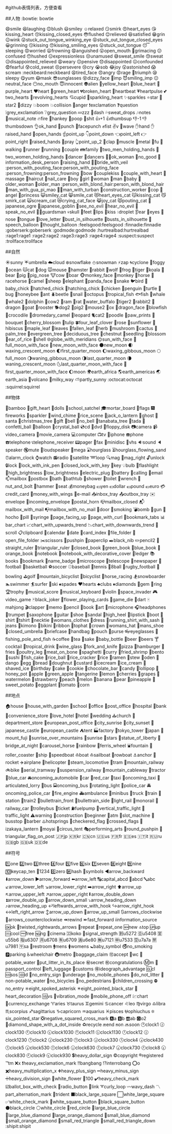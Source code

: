 #github表情列表，方便查看

##人物
 :bowtie: bowtie
 
:smile:smile
:laughing:laughing
:blush:blush
:smiley:smiley
:relaxed:relaxed
:smirk:smirk
:heart_eyes:heart_eyes
:kissing_heart:kissing_heart
:kissing_closed_eyes:kissing_closed_eyes
:flushed:flushed
:relieved:relieved
:satisfied:satisfied
:grin:grin
:wink:wink
:stuck_out_tongue_winking_eye:stuck_out_tongue_winking_eye
:stuck_out_tongue_closed_eyes:stuck_out_tongue_closed_eyes
:grinning:grinning
:kissing:kissing
:kissing_smiling_eyes:kissing_smiling_eyes
:stuck_out_tongue:stuck_out_tongue
:sleeping:sleeping
:worried:worried
:frowning:frowning
:anguished:anguished
:open_mouth:open_mouth
:grimacing:grimacing
:confused:confused
:hushed:hushed
:expressionless:expressionless
:unamused:unamused
:sweat_smile:sweat_smile
:sweat:sweat
:disappointed_relieved:disappointed_relieved
:weary:weary
:pensive:pensive
:disappointed:disappointed
:confounded:confounded
:fearful:fearful
:cold_sweat:cold_sweat
:persevere:persevere
:cry:cry
:sob:sob
:joy:joy
:astonished:astonished
:scream:scream
:neckbeard:neckbeard
:tired_face:tired_face
:angry:angry
:rage:rage
:triumph:triumph
:sleepy:sleepy
:yum:yum
:mask:mask
:sunglasses:sunglasses
:dizzy_face:dizzy_face
:imp:imp
:smiling_imp:smiling_imp
:neutral_face:neutral_face
:no_mouth:no_mouth
:innocent:innocent
:alien:alien
:yellow_heart:yellow_heart
:blue_heart:blue_heart
:purple_heart:purple_heart
:heart:heart
:green_heart:green_heart
:broken_heart:broken_heart
:heartbeat:heartbeat
:heartpulse:heartpulse
:two_hearts:two_hearts
:revolving_hearts:revolving_hearts
:cupid:cupid
:sparkling_heart:sparkling_heart
:sparkles:sparkles
:star:star
:star2:star2
:dizzy:dizzy
:boom:boom
:collision:collision
:anger:anger
:exclamation:exclamation
:question:question
:grey_exclamation:grey_exclamation
:grey_question:grey_question
:zzz:zzz
:dash:dash
:sweat_drops:sweat_drops
:notes:notes
:musical_note:musical_note
:fire:fire
:hankey:hankey
:poop:poop
:shit:shit
:+1:+1
:thumbsup:thumbsup
:-1:-1
:thumbsdown:thumbsdown
:ok_hand:ok_hand
:punch:punch
:facepunch:facepunch
:fist:fist
:v:v
:wave:wave
:hand:hand
:raised_hand:raised_hand
:open_hands:open_hands
:point_up:point_up
:point_down:point_down
:point_left:point_left
:point_right:point_right
:raised_hands:raised_hands
:pray:pray
:point_up_2:point_up_2
:clap:clap
:muscle:muscle
:metal:metal
:fu:fu
:walking:walking
:runner:runner
:running:running
:couple:couple
:family:family
:two_men_holding_hands:two_men_holding_hands
:two_women_holding_hands:two_women_holding_hands
:dancer:dancer
:dancers:dancers
:ok_woman:ok_woman
:no_good:no_good
:information_desk_person:information_desk_person
:raising_hand:raising_hand
:bride_with_veil:bride_with_veil
:person_with_pouting_face:person_with_pouting_face
:person_frowning:person_frowning
:bow:bow
:couplekiss:couplekiss
:couple_with_heart:couple_with_heart
:massage:massage
:haircut:haircut
:nail_care:nail_care
:boy:boy
:girl:girl
:woman:woman
:man:man
:baby:baby
:older_woman:older_woman
:older_man:older_man
:person_with_blond_hair:person_with_blond_hair
:man_with_gua_pi_mao:man_with_gua_pi_mao
:man_with_turban:man_with_turban
:construction_worker:construction_worker
:cop:cop
:angel:angel
:princess:princess
:smiley_cat:smiley_cat
:smile_cat:smile_cat
:heart_eyes_cat:heart_eyes_cat
:kissing_cat:kissing_cat
:smirk_cat:smirk_cat
:scream_cat:scream_cat
:crying_cat_face:crying_cat_face
:joy_cat:joy_cat
:pouting_cat:pouting_cat
:japanese_ogre:japanese_ogre
:japanese_goblin:japanese_goblin
:see_no_evil:see_no_evil
:hear_no_evil:hear_no_evil
:speak_no_evil:speak_no_evil
:guardsman:guardsman
:skull:skull
:feet:feet
:lips:lips
:kiss:kiss
:droplet:droplet
:ear:ear
:eyes:eyes
:nose:nose
:tongue:tongue
:love_letter:love_letter
:bust_in_silhouette:bust_in_silhouette
:busts_in_silhouette:busts_in_silhouette
:speech_balloon:speech_balloon
:thought_balloon:thought_balloon
:feelsgood:feelsgood
:finnadie:finnadie
:goberserk:goberserk
:godmode:godmode
:hurtrealbad:hurtrealbad
:rage1:rage1
:rage2:rage2
:rage3:rage3
:rage4:rage4
:suspect:suspect
:trollface:trollface

##自然

:sunny:sunny
:umbrella:umbrella
:cloud:cloud
:snowflake:snowflake
:snowman:snowman
:zap:zap
:cyclone:cyclone
:foggy:foggy
:ocean:ocean
:cat:cat
:dog:dog
:mouse:mouse
:hamster:hamster
:rabbit:rabbit
:wolf:wolf
:frog:frog
:tiger:tiger
:koala:koala
:bear:bear
:pig:pig
:pig_nose:pig_nose
:cow:cow
:boar:boar
:monkey_face:monkey_face
:monkey:monkey
:horse:horse
:racehorse:racehorse
:camel:camel
:sheep:sheep
:elephant:elephant
:panda_face:panda_face
:snake:snake
:bird:bird
:baby_chick:baby_chick
:hatched_chick:hatched_chick
:hatching_chick:hatching_chick
:chicken:chicken
:penguin:penguin
:turtle:turtle
:bug:bug
:honeybee:honeybee
:ant:ant
:beetle:beetle
:snail:snail
:octopus:octopus
:tropical_fish:tropical_fish
:fish:fish
:whale:whale
:whale2:whale2
:dolphin:dolphin
:cow2:cow2
:ram:ram
:rat:rat
:water_buffalo:water_buffalo
:tiger2:tiger2
:rabbit2:rabbit2
:dragon:dragon
:goat:goat
:rooster:rooster
:dog2:dog2
:pig2:pig2
:mouse2:mouse2
:ox:ox
:dragon_face:dragon_face
:blowfish:blowfish
:crocodile:crocodile
:dromedary_camel:dromedary_camel
:leopard:leopard
:cat2:cat2
:poodle:poodle
:paw_prints:paw_prints
:bouquet:bouquet
:cherry_blossom:cherry_blossom
:tulip:tulip
:four_leaf_clover:four_leaf_clover
:rose:rose
:sunflower:sunflower
:hibiscus:hibiscus
:maple_leaf:maple_leaf
:leaves:leaves
:fallen_leaf:fallen_leaf
:herb:herb
:mushroom:mushroom
:cactus:cactus
:palm_tree:palm_tree
:evergreen_tree:evergreen_tree
:deciduous_tree:deciduous_tree
:chestnut:chestnut
:seedling:seedling
:blossom:blossom
:ear_of_rice:ear_of_rice
:shell:shell
:globe_with_meridians:globe_with_meridians
:sun_with_face:sun_with_face
:full_moon_with_face:full_moon_with_face
:new_moon_with_face:new_moon_with_face
:new_moon:new_moon
:waxing_crescent_moon:waxing_crescent_moon
:first_quarter_moon:first_quarter_moon
:waxing_gibbous_moon:waxing_gibbous_moon
:full_moon:full_moon
:waning_gibbous_moon:waning_gibbous_moon
:last_quarter_moon:last_quarter_moon
:waning_crescent_moon:waning_crescent_moon
:last_quarter_moon_with_face:last_quarter_moon_with_face
:first_quarter_moon_with_face:first_quarter_moon_with_face
:moon:moon
:earth_africa:earth_africa
:earth_americas:earth_americas
:earth_asia:earth_asia
:volcano:volcano
:milky_way:milky_way
:partly_sunny:partly_sunny
:octocat:octocat
:squirrel:squirrel

##物体

:bamboo:bamboo
:gift_heart:gift_heart
:dolls:dolls
:school_satchel:school_satchel
:mortar_board:mortar_board
:flags:flags
:fireworks:fireworks
:sparkler:sparkler
:wind_chime:wind_chime
:rice_scene:rice_scene
:jack_o_lantern:jack_o_lantern
:ghost:ghost
:santa:santa
:christmas_tree:christmas_tree
:gift:gift
:bell:bell
:no_bell:no_bell
:tanabata_tree:tanabata_tree
:tada:tada
:confetti_ball:confetti_ball
:balloon:balloon
:crystal_ball:crystal_ball
:cd:cd
:dvd:dvd
:floppy_disk:floppy_disk
:camera:camera
:video_camera:video_camera
:movie_camera:movie_camera
:computer:computer
:tv:tv
:iphone:iphone
:phone:phone
:telephone:telephone
:telephone_receiver:telephone_receiver
:pager:pager
:fax:fax
:minidisc:minidisc
:vhs:vhs
:sound:sound
:speaker:speaker
:mute:mute
:loudspeaker:loudspeaker
:mega:mega
:hourglass:hourglass
:hourglass_flowing_sand:hourglass_flowing_sand
:alarm_clock:alarm_clock
:watch:watch
:radio:radio
:satellite:satellite
:loop:loop
:mag:mag
:mag_right:mag_right
:unlock:unlock
:lock:lock
:lock_with_ink_pen:lock_with_ink_pen
:closed_lock_with_key:closed_lock_with_key
:key:key
:bulb:bulb
:flashlight:flashlight
:high_brightness:high_brightness
:low_brightness:low_brightness
:electric_plug:electric_plug
:battery:battery
:calling:calling
:email:email
:mailbox:mailbox
:postbox:postbox
:bath:bath
:bathtub:bathtub
:shower:shower
:toilet:toilet
:wrench:wrench
:nut_and_bolt:nut_and_bolt
:hammer:hammer
:seat:seat
:moneybag:moneybag
:yen:yen
:dollar:dollar
:pound:pound
:euro:euro
:credit_card:credit_card
:money_with_wings:money_with_wings
:e-mail:e-mail
:inbox_tray:inbox_tray
:outbox_tray:outbox_tray
:envelope:envelope
:incoming_envelope:incoming_envelope
:postal_horn:postal_horn
:mailbox_closed:mailbox_closed
:mailbox_with_mail:mailbox_with_mail
:mailbox_with_no_mail:mailbox_with_no_mail
:door:door
:smoking:smoking
:bomb:bomb
:gun:gun
:hocho:hocho
:pill:pill
:syringe:syringe
:page_facing_up:page_facing_up
:page_with_curl:page_with_curl
:bookmark_tabs:bookmark_tabs
:bar_chart:bar_chart
:chart_with_upwards_trend:chart_with_upwards_trend
:chart_with_downwards_trend:chart_with_downwards_trend
:scroll:scroll
:clipboard:clipboard
:calendar:calendar
:date:date
:card_index:card_index
:file_folder:file_folder
:open_file_folder:open_file_folder
:scissors:scissors
:pushpin:pushpin
:paperclip:paperclip
:black_nib:black_nib
:pencil2:pencil2
:straight_ruler:straight_ruler
:triangular_ruler:triangular_ruler
:closed_book:closed_book
:green_book:green_book
:blue_book:blue_book
:orange_book:orange_book
:notebook:notebook
:notebook_with_decorative_cover:notebook_with_decorative_cover
:ledger:ledger
:books:books
:bookmark:bookmark
:name_badge:name_badge
:microscope:microscope
:telescope:telescope
:newspaper:newspaper
:football:football
:basketball:basketball
:soccer:soccer
:baseball:baseball
:tennis:tennis
:8ball:8ball
:rugby_football:rugby_football
:bowling:bowling
:golf:golf
:mountain_bicyclist:mountain_bicyclist
:bicyclist:bicyclist
:horse_racing:horse_racing
:snowboarder:snowboarder
:swimmer:swimmer
:surfer:surfer
:ski:ski
:spades:spades
:hearts:hearts
:clubs:clubs
:diamonds:diamonds
:gem:gem
:ring:ring
:trophy:trophy
:musical_score:musical_score
:musical_keyboard:musical_keyboard
:violin:violin
:space_invader:space_invader
:video_game:video_game
:black_joker:black_joker
:flower_playing_cards:flower_playing_cards
:game_die:game_die
:dart:dart
:mahjong:mahjong
:clapper:clapper
:memo:memo
:pencil:pencil
:book:book
:art:art
:microphone:microphone
:headphones:headphones
:trumpet:trumpet
:saxophone:saxophone
:guitar:guitar
:shoe:shoe
:sandal:sandal
:high_heel:high_heel
:lipstick:lipstick
:boot:boot
:shirt:shirt
:tshirt:tshirt
:necktie:necktie
:womans_clothes:womans_clothes
:dress:dress
:running_shirt_with_sash:running_shirt_with_sash
:jeans:jeans
:kimono:kimono
:bikini:bikini
:ribbon:ribbon
:tophat:tophat
:crown:crown
:womans_hat:womans_hat
:mans_shoe:mans_shoe
:closed_umbrella:closed_umbrella
:briefcase:briefcase
:handbag:handbag
:pouch:pouch
:purse:purse
:eyeglasses:eyeglasses
:fishing_pole_and_fish:fishing_pole_and_fish
:coffee:coffee
:tea:tea
:sake:sake
:baby_bottle:baby_bottle
:beer:beer
:beers:beers
:cocktail:cocktail
:tropical_drink:tropical_drink
:wine_glass:wine_glass
:fork_and_knife:fork_and_knife
:pizza:pizza
:hamburger:hamburger
:fries:fries
:poultry_leg:poultry_leg
:meat_on_bone:meat_on_bone
:spaghetti:spaghetti
:curry:curry
:fried_shrimp:fried_shrimp
:bento:bento
:sushi:sushi
:fish_cake:fish_cake
:rice_ball:rice_ball
:rice_cracker:rice_cracker
:rice:rice
:ramen:ramen
:stew:stew
:oden:oden
:dango:dango
:egg:egg
:bread:bread
:doughnut:doughnut
:custard:custard
:icecream:icecream
:ice_cream:ice_cream
:shaved_ice:shaved_ice
:birthday:birthday
:cake:cake
:cookie:cookie
:chocolate_bar:chocolate_bar
:candy:candy
:lollipop:lollipop
:honey_pot:honey_pot
:apple:apple
:green_apple:green_apple
:tangerine:tangerine
:lemon:lemon
:cherries:cherries
:grapes:grapes
:watermelon:watermelon
:strawberry:strawberry
:peach:peach
:melon:melon
:banana:banana
:pear:pear
:pineapple:pineapple
:sweet_potato:sweet_potato
:eggplant:eggplant
:tomato:tomato
:corn:corn

##地点

:house:house
:house_with_garden:house_with_garden
:school:school
:office:office
:post_office:post_office
:hospital:hospital
:bank:bank
:convenience_store:convenience_store
:love_hotel:love_hotel
:hotel:hotel
:wedding:wedding
:church:church
:department_store:department_store
:european_post_office:european_post_office
:city_sunrise:city_sunrise
:city_sunset:city_sunset
:japanese_castle:japanese_castle
:european_castle:european_castle
:tent:tent
:factory:factory
:tokyo_tower:tokyo_tower
:japan:japan
:mount_fuji:mount_fuji
:sunrise_over_mountains:sunrise_over_mountains
:sunrise:sunrise
:stars:stars
:statue_of_liberty:statue_of_liberty
:bridge_at_night:bridge_at_night
:carousel_horse:carousel_horse
:rainbow:rainbow
:ferris_wheel:ferris_wheel
:fountain:fountain
:roller_coaster:roller_coaster
:ship:ship
:speedboat:speedboat
:boat:boat
:sailboat:sailboat
:rowboat:rowboat
:anchor:anchor
:rocket:rocket
:airplane:airplane
:helicopter:helicopter
:steam_locomotive:steam_locomotive
:tram:tram
:mountain_railway:mountain_railway
:bike:bike
:aerial_tramway:aerial_tramway
:suspension_railway:suspension_railway
:mountain_cableway:mountain_cableway
:tractor:tractor
:blue_car:blue_car
:oncoming_automobile:oncoming_automobile
:car:car
:red_car:red_car
:taxi:taxi
:oncoming_taxi:oncoming_taxi
:articulated_lorry:articulated_lorry
:bus:bus
:oncoming_bus:oncoming_bus
:rotating_light:rotating_light
:police_car:police_car
:oncoming_police_car:oncoming_police_car
:fire_engine:fire_engine
:ambulance:ambulance
:minibus:minibus
:truck:truck
:train:train
:station:station
:train2:train2
:bullettrain_front:bullettrain_front
:bullettrain_side:bullettrain_side
:light_rail:light_rail
:monorail:monorail
:railway_car:railway_car
:trolleybus:trolleybus
:ticket:ticket
:fuelpump:fuelpump
:vertical_traffic_light:vertical_traffic_light
:traffic_light:traffic_light
:warning:warning
:construction:construction
:beginner:beginner
:atm:atm
:slot_machine:slot_machine
:busstop:busstop
:barber:barber
:hotsprings:hotsprings
:checkered_flag:checkered_flag
:crossed_flags:crossed_flags
:izakaya_lantern:izakaya_lantern
:moyai:moyai
:circus_tent:circus_tent
:performing_arts:performing_arts
:round_pushpin:round_pushpin
:triangular_flag_on_post:triangular_flag_on_post
:jp:jp
:kr:kr
:cn:cn
:us:us
:fr:fr
:es:es
:it:it
:ru:ru
:gb:gb
:uk:uk
:de:de

##符号

:one:one
:two:two
:three:three
:four:four
:five:five
:six:six
:seven:seven
:eight:eight
:nine:nine
:keycap_ten:keycap_ten
:1234:1234
:zero:zero
:hash:hash
:symbols:symbols
:arrow_backward:arrow_backward
:arrow_down:arrow_down
:arrow_forward:arrow_forward
:arrow_left:arrow_left
:capital_abcd:capital_abcd
:abcd:abcd
:abc:abc
:arrow_lower_left:arrow_lower_left
:arrow_lower_right:arrow_lower_right
:arrow_right:arrow_right
:arrow_up:arrow_up
:arrow_upper_left:arrow_upper_left
:arrow_upper_right:arrow_upper_right
:arrow_double_down:arrow_double_down
:arrow_double_up:arrow_double_up
:arrow_down_small:arrow_down_small
:arrow_heading_down:arrow_heading_down
:arrow_heading_up:arrow_heading_up
:leftwards_arrow_with_hook:leftwards_arrow_with_hook
:arrow_right_hook:arrow_right_hook
:left_right_arrow:left_right_arrow
:arrow_up_down:arrow_up_down
:arrow_up_small:arrow_up_small
:arrows_clockwise:arrows_clockwise
:arrows_counterclockwise:arrows_counterclockwise
:rewind:rewind
:fast_forward:fast_forward
:information_source:information_source
:ok:ok
:twisted_rightwards_arrows:twisted_rightwards_arrows
:repeat:repeat
:repeat_one:repeat_one
:new:new
:top:top
:up:up
:cool:cool
:free:free
:ng:ng
:cinema:cinema
:koko:koko
:signal_strength:signal_strength
:u5272:u5272
:u5408:u5408
:u55b6:u55b6
:u6307:u6307
:u6708:u6708
:u6709:u6709
:u6e80:u6e80
:u7121:u7121
:u7533:u7533
:u7a7a:u7a7a
:u7981:u7981
:sa:sa
:restroom:restroom
:mens:mens
:womens:womens
:baby_symbol:baby_symbol
:no_smoking:no_smoking
:parking:parking
:wheelchair:wheelchair
:metro:metro
:baggage_claim:baggage_claim
:accept:accept
:wc:wc
:potable_water:potable_water
:put_litter_in_its_place:put_litter_in_its_place
:secret:secret
:congratulations:congratulations
:m:m
:passport_control:passport_control
:left_luggage:left_luggage
:customs:customs
:ideograph_advantage:ideograph_advantage
:cl:cl
:sos:sos
:id:id
:no_entry_sign:no_entry_sign
:underage:underage
:no_mobile_phones:no_mobile_phones
:do_not_litter:do_not_litter
:non-potable_water:non-potable_water
:no_bicycles:no_bicycles
:no_pedestrians:no_pedestrians
:children_crossing:children_crossing
:no_entry:no_entry
:eight_spoked_asterisk:eight_spoked_asterisk
:eight_pointed_black_star:eight_pointed_black_star
:heart_decoration:heart_decoration
:vs:vs
:vibration_mode:vibration_mode
:mobile_phone_off:mobile_phone_off
:chart:chart
:currency_exchange:currency_exchange
:aries:aries
:taurus:taurus
:gemini:gemini
:cancer:cancer
:leo:leo
:virgo:virgo
:libra:libra
:scorpius:scorpius
:sagittarius:sagittarius
:capricorn:capricorn
:aquarius:aquarius
:pisces:pisces
:ophiuchus:ophiuchus
:six_pointed_star:six_pointed_star
:negative_squared_cross_mark:negative_squared_cross_mark
:a:a
:b:b
:ab:ab
:o2:o2
:diamond_shape_with_a_dot_inside:diamond_shape_with_a_dot_inside
:recycle:recycle
:end:end
:on:on
:soon:soon
:clock1:clock1
:clock130:clock130
:clock10:clock10
:clock1030:clock1030
:clock11:clock11
:clock1130:clock1130
:clock12:clock12
:clock1230:clock1230
:clock2:clock2
:clock230:clock230
:clock3:clock3
:clock330:clock330
:clock4:clock4
:clock430:clock430
:clock5:clock5
:clock530:clock530
:clock6:clock6
:clock630:clock630
:clock7:clock7
:clock730:clock730
:clock8:clock8
:clock830:clock830
:clock9:clock9
:clock930:clock930
:heavy_dollar_sign:heavy_dollar_sign
:copyright:copyright
:registered:registered
:tm:tm
:x:x
:heavy_exclamation_mark:heavy_exclamation_mark
:bangbang:bangbang
:interrobang:interrobang
:o:o
:heavy_multiplication_x:heavy_multiplication_x
:heavy_plus_sign:heavy_plus_sign
:heavy_minus_sign:heavy_minus_sign
:heavy_division_sign:heavy_division_sign
:white_flower:white_flower
:100:100
:heavy_check_mark:heavy_check_mark
:ballot_box_with_check:ballot_box_with_check
:radio_button:radio_button
:link:link
:curly_loop:curly_loop
:wavy_dash:wavy_dash
:part_alternation_mark:part_alternation_mark
:trident:trident
:black_large_square:black_large_square
:white_large_square:white_large_square
:white_check_mark:white_check_mark
:white_square_button:white_square_button
:black_square_button:black_square_button
:black_circle:black_circle
:white_circle:white_circle
:red_circle:red_circle
:large_blue_circle:large_blue_circle
:large_blue_diamond:large_blue_diamond
:large_orange_diamond:large_orange_diamond
:small_blue_diamond:small_blue_diamond
:small_orange_diamond:small_orange_diamond
:small_red_triangle:small_red_triangle
:small_red_triangle_down:small_red_triangle_down
:shipit:shipit

